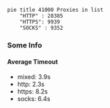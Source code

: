 
```mermaid
pie title 41000 Proxies in list
    "HTTP" : 28385
    "HTTPS": 9939
    "SOCKS" : 9352
```

### Some Info
#### Average Timeout

- mixed: 3.9s
- http: 2.3s
- https: 8.2s
- socks: 6.4s